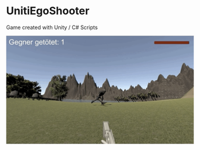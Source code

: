 # UnitiEgoShooter
Game created with Unity / C# Scripts

![EgoShooter](https://github.com/alexroemerdeveloper/UnitiEgoShooter/blob/master/Bildschirmfoto%202020-05-29%20um%2019.45.39.png)

